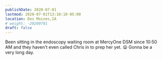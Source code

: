 ```yaml
---
publishDate: 2020-07-01
lastmod: 2020-07-01T13:18:10-05:00
location: Des Moines,IA
# weight: -20200701
draft: false
---
```


Been sitting in the endoscopy waiting room at MercyOne DSM since 10:50 AM and they haven't even called Chris in to prep her yet. 😦 Gonna be a very long day.
